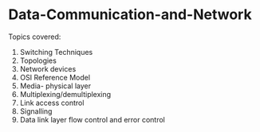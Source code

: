 # Data-Communication-and-Network

Topics covered:

1. Switching Techniques
2. Topologies
3. Network devices
4. OSI Reference Model
5. Media- physical layer
6. Multiplexing/demultiplexing
7. Link access control
8. Signalling
9. Data link layer flow control and error control

